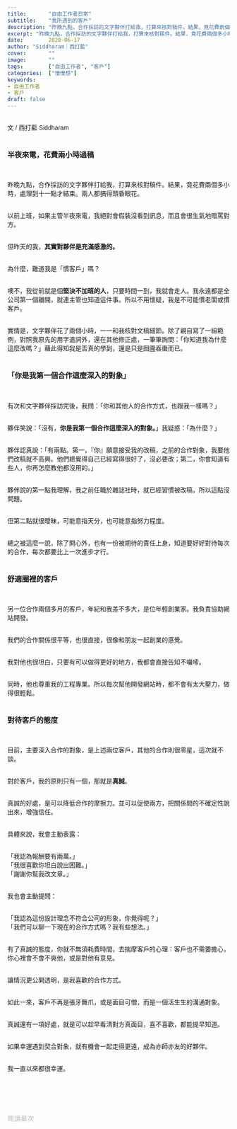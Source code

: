 ```yaml
---
title:       "自由工作者日常"
subtitle:    "我所遇到的客戶"
description: "昨晚九點，合作採訪的文字夥伴打給我，打算來核對稿件。結果，竟花費兩個多小時，處理到十一點才結束。兩人都搞得頭昏眼花..."
excerpt: "昨晚九點，合作採訪的文字夥伴打給我，打算來核對稿件。結果，竟花費兩個多小時，處理到十一點才結束。兩人都搞得頭昏眼花..."
date:        2020-06-17
author: "Siddharam｜西打藍"
cover:       ""
image:       ""
tags:        ["自由工作者", "客戶"]
categories:  ["慢慢想"]
keywords:
- 自由工作者
- 客戶
draft: false
---
```


<article style="font-family: 'Noto Sans TC', '微軟正黑體', sans-serif; font-weight: 300;">

<br>文 / 西打藍 Siddharam<br><br>

<h3 class="article-h1-color">半夜來電，花費兩小時過稿</h3><br>

昨晚九點，合作採訪的文字夥伴打給我，打算來核對稿件。結果，竟花費兩個多小時，處理到十一點才結束。兩人都搞得頭昏眼花。<br><br>

以前上班，如果主管半夜來電，我絕對會假裝沒看到訊息，而且會很生氣地暗罵對方。<br><br>

但昨天的我，<b>其實對夥伴是充滿感激的。</b><br><br>

為什麼，難道我是「慣客戶」嗎？<br><br>

噢不，我從前就是個<b>堅決不加班的人</b>，只要時間一到，我就會走人。我永遠都是全公司第一個離開，就連主管也知道這件事。所以不用懷疑，我是不可能慣老闆或慣客戶。<br><br>

實情是，文字夥伴花了兩個小時，一一和我核對文稿細節。除了親自寫了一組範例，對照我原先的用字遣詞外，還在其他修正處，一筆筆詢問：「你知道我為什麼這麼改嗎？」藉此得知我是否真的學到，還是只是囫圇吞棗而已。<br><br>

<h3 class="article-h1-color">「你是我第一個合作這麼深入的對象」</h3><br>

有次和文字夥伴採訪完後，我問：「你和其他人的合作方式，也跟我一樣嗎？」<br><br>

夥伴笑說：「沒有，<b>你是我第一個合作這麼深入的對象。</b>」我疑惑：「為什麼？」<br><br>

夥伴認真說：「有兩點。第一，『你』願意接受我的改稿，之前的合作對象，我要他們改稿就不高興。他們總覺得自己已經寫得很好了，沒必要改；第二，你會知道有些人，你再怎麼教他都沒用的。」<br><br>

夥伴說的第一點我理解，我之前任職於雜誌社時，就已經習慣被改稿，所以這點沒問題。<br><br>

但第二點就很曖昧，可能意指天分，也可能意指努力程度。<br><br>

總之被這麼一說，除了開心外，也有一份被期待的責任上身，知道要好好對待每次的合作，每次都要比上一次進步才行。<br><br>


<h3 class="article-h1-color">舒適圈裡的客戶</h3><br>

另一位合作兩個多月的客戶，年紀和我差不多大，是位年輕創業家。我負責協助網站開發。<br><br>

我們的合作關係很平等，也很直接，很像和朋友一起創業的感覺。<br><br>

我對他也很坦白，只要有可以做得更好的地方，我都會直接告知不囉嗦。<br><br>

同時，他也尊重我的工程專業。所以每次幫他開發網站時，都不會有太大壓力，做得很輕鬆。<br><br>


<h3 class="article-h1-color">對待客戶的態度</h3><br>

目前，主要深入合作的對象，是上述兩位客戶，其他的合作則很零星，這次就不談。<br><br>

對於客戶，我的原則只有一個，那就是<b>真誠</b>。<br><br>

真誠的好處，是可以降低合作的摩擦力。並可以促使兩方，把關係間的不確定性說出來，增強信任。<br><br>

具體來說，我會主動表露：<br><br>

「我認為報酬要有兩萬。」<br>
「我很喜歡你坦白說出困難。」<br>
「謝謝你幫我改文章。」<br><br>

我也會主動提問：<br><br>

「我認為這份設計理念不符合公司的形象，你覺得呢？」<br>
「我們可以聊一下現在的合作方式嗎？我有些想法。」<br><br>

有了真誠的態度，你就不無須耗費時間，去揣摩客戶的心理：客戶也不需要擔心，你心裡會不會不爽他，或是對他有意見。<br><br>

讓情況更公開透明，是我喜歡的合作方式。<br><br>

如此一來，客戶不再是張牙舞爪，或是面目可憎，而是一個活生生的溝通對象。<br><br>

真誠還有一項好處，就是可以趁早看清對方真面目，喜不喜歡，都能提早知道。<br><br>

如果幸運遇到契合對象，就有機會一起走得更遠，成為亦師亦友的好夥伴。<br><br>

我一直以來都很幸運。<br><br>

<br><br><br>

</article>

<div style="color: #bfbfbf; font-size: 15px;" id="busuanzi_container_page_pv">
  閱讀量<span id="busuanzi_value_page_pv"></span>次
</div>

<script src="../../js/post.js"></script>




